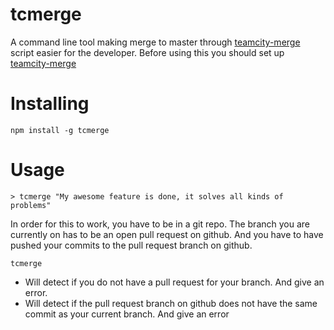 # tcmerge
A command line tool making merge to master through [teamcity-merge](https://github.com/e-conomic/teamcity-merge)
script easier for the developer. Before using this you should set up [teamcity-merge](https://github.com/e-conomic/teamcity-merge)

# Installing
```
npm install -g tcmerge
```

# Usage
```
> tcmerge "My awesome feature is done, it solves all kinds of problems"
```

In order for this to work, you have to be in a git repo. The branch you are currently on has to be an open pull request
on github. And you have to have pushed your commits to the pull request branch on github.

`tcmerge`
- Will detect if you do not have a pull request for your branch. And give an error.
- Will detect if the pull request branch on github does not have the same commit as your current branch. And give an error
